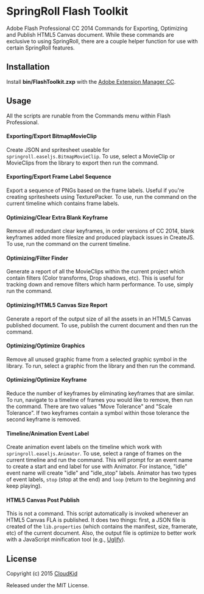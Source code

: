 # SpringRoll Flash Toolkit

Adobe Flash Professional CC 2014 Commands for Exporting, Optimizing and Publish HTML5 Canvas document. While these commands are exclusive to using SpringRoll, there are a couple helper function for use with certain SpringRoll features.

## Installation

Install **bin/FlashToolkit.zxp** with the [Adobe Extension Manager CC](https://www.adobe.com/exchange/em_download/).

## Usage

All the scripts are runable from the Commands menu within Flash Professional.

#### Exporting/Export BitmapMovieClip

Create JSON and spritesheet useable for `springroll.easeljs.BitmapMovieClip`. To use, select a MovieClip or MovieClips from the library to export then run the command.

#### Exporting/Export Frame Label Sequence

Export a sequence of PNGs based on the frame labels. Useful if you're creating spritesheets using TexturePacker. To use, run the command on the current timeline which contains frame labels.

#### Optimizing/Clear Extra Blank Keyframe

Remove all redundant clear keyframes, in order versions of CC 2014, blank keyframes added more filesize and produced playback issues in CreateJS. To use, run the command on the current timeline.

#### Optimizing/Filter Finder

Generate a report of all the MovieClips within the current project which contain filters (Color transforms, Drop shadows, etc). This is useful for tracking down and remove filters which harm performance. To use, simply run the command.

#### Optimizing/HTML5 Canvas Size Report

Generate a report of the output size of all the assets in an HTML5 Canvas published document. To use, publish the current document and then run the command.

#### Optimizing/Optimize Graphics

Remove all unused graphic frame from a selected graphic symbol in the library. To run, select a graphic from the library and then run the command.

#### Optimizing/Optimize Keyframe

Reduce the number of keyframes by eliminating keyframes that are similar. To run, navigate to a timeline of frames you would like to remove, then run the command. There are two values "Move Tolerance" and "Scale Tolerance". If two keyframes contain a symbol within those tolerance the second keyframe is removed. 

#### Timeline/Animation Event Label

Create animation event labels on the timeline which work with `springroll.easeljs.Animator`. To use, select a range of frames on the current timeline and run the command. This will prompt for an event name to create a start and end label for use with Animator. For instance, "idle" event name will create "idle" and "idle_stop" labels. Animator has two types of event labels, `stop` (stop at the end) and `loop` (return to the beginning and keep playing). 

#### HTML5 Canvas Post Publish

This is not a command. This script automatically is invoked whenever an HTML5 Canvas FLA is published. It does two things: first, a JSON file is created of the `lib.properties` (which contains the manifest, size, framerate, etc) of the current document. Also, the output file is optimize to better work with a JavaScript minification tool (e.g., [Uglify](https://github.com/mishoo/UglifyJS2)).

## License

Copyright (c) 2015 [CloudKid](https://github.com/cloudkidstudio)

Released under the MIT License.
